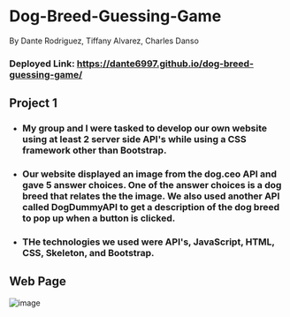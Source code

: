 # Dog-Breed-Guessing-Game
By Dante Rodriguez, Tiffany Alvarez, Charles Danso
### Deployed Link: https://dante6997.github.io/dog-breed-guessing-game/
## Project 1
- ### My group and I were tasked to develop our own website using at least 2 server side  API's while using a CSS framework other than Bootstrap.
- ### Our website displayed an image from the dog.ceo API and gave 5 answer choices. One of the answer choices is a dog breed that relates the the image. We also used another API called DogDummyAPI to get a description of the dog breed to pop up when a button is clicked.
- ### THe technologies we used were API's, JavaScript, HTML, CSS, Skeleton, and Bootstrap. 

## Web Page
![image](https://user-images.githubusercontent.com/106883670/181644270-7b1cbfcf-6333-4db6-a27f-de5b778e1bbb.png)
